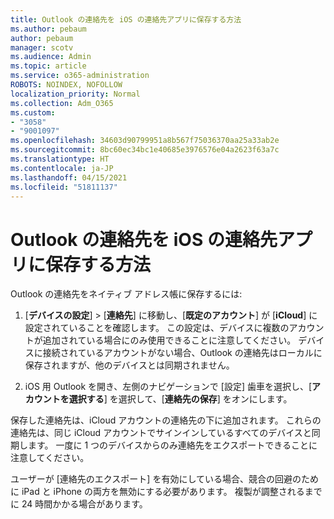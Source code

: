 ```yaml
---
title: Outlook の連絡先を iOS の連絡先アプリに保存する方法
ms.author: pebaum
author: pebaum
manager: scotv
ms.audience: Admin
ms.topic: article
ms.service: o365-administration
ROBOTS: NOINDEX, NOFOLLOW
localization_priority: Normal
ms.collection: Adm_O365
ms.custom:
- "3058"
- "9001097"
ms.openlocfilehash: 34603d90799951a8b567f75036370aa25a33ab2e
ms.sourcegitcommit: 8bc60ec34bc1e40685e3976576e04a2623f63a7c
ms.translationtype: HT
ms.contentlocale: ja-JP
ms.lasthandoff: 04/15/2021
ms.locfileid: "51811137"
---
```

# <a name="how-do-i-save-my-outlook-contacts-to-my-ios-contacts-app"></a>Outlook の連絡先を iOS の連絡先アプリに保存する方法

Outlook の連絡先をネイティブ アドレス帳に保存するには:
 
1. [**デバイスの設定**] > [**連絡先**] に移動し、[**既定のアカウント**] が [**iCloud**] に設定されていることを確認します。 この設定は、デバイスに複数のアカウントが追加されている場合にのみ使用できることに注意してください。 デバイスに接続されているアカウントがない場合、Outlook の連絡先はローカルに保存されますが、他のデバイスとは同期されません。
 
2. iOS 用 Outlook を開き、左側のナビゲーションで [設定] 歯車を選択し、[**アカウントを選択する**] を選択して、[**連絡先の保存**] をオンにします。
 
保存した連絡先は、iCloud アカウントの連絡先の下に追加されます。 これらの連絡先は、同じ iCloud アカウントでサインインしているすべてのデバイスと同期します。 一度に 1 つのデバイスからのみ連絡先をエクスポートできることに注意してください。
 
ユーザーが [連絡先のエクスポート] を有効にしている場合、競合の回避のために iPad と iPhone の両方を無効にする必要があります。 複製が調整されるまでに 24 時間かかる場合があります。